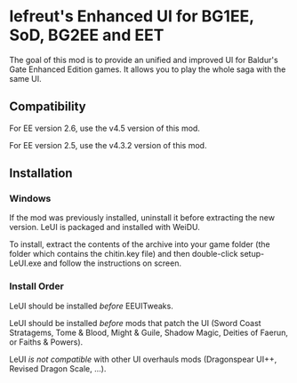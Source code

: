 # lefreut's Enhanced UI for BG1EE, SoD, BG2EE and EET

The goal of this mod is to provide an unified and improved UI for Baldur's Gate Enhanced Edition games. It allows you to play the whole saga with the same UI.

## Compatibility

For EE version 2.6, use the v4.5 version of this mod.

For EE version 2.5, use the v4.3.2 version of this mod.

## Installation

### Windows

If the mod was previously installed, uninstall it before extracting the new version. LeUI is packaged and installed with WeiDU.

To install, extract the contents of the archive into your game folder (the folder which contains the chitin.key file) and then double-click setup-LeUI.exe and follow the instructions on screen.

### Install Order

LeUI should be installed *before* EEUITweaks.

LeUI should be installed *before* mods that patch the UI (Sword Coast Stratagems, Tome & Blood, Might & Guile, Shadow Magic, Deities of Faerun, or Faiths & Powers).

LeUI *is not compatible* with other UI overhauls mods (Dragonspear UI++, Revised Dragon Scale, ...).
